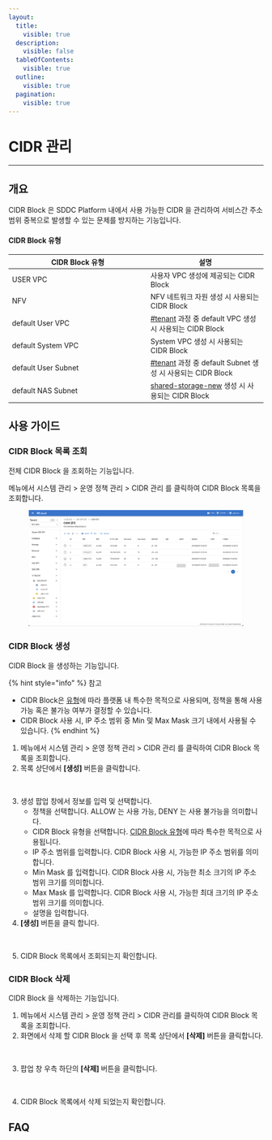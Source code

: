 ```yaml
---
layout:
  title:
    visible: true
  description:
    visible: false
  tableOfContents:
    visible: true
  outline:
    visible: true
  pagination:
    visible: true
---
```


# CIDR 관리

***

## 개요

CIDR Block 은 SDDC Platform 내에서 사용 가능한 CIDR 을 관리하여 서비스간 주소 범위 중복으로 발생할 수 있는 문제를 방지하는 기능입니다.

#### CIDR Block 유형

<table><thead><tr><th width="259.77097505668934">CIDR Block 유형</th><th>설명</th></tr></thead><tbody><tr><td>USER VPC</td><td>사용자 VPC 생성에 제공되는 CIDR Block</td></tr><tr><td>NFV</td><td>NFV 네트워크 자원 생성 시 사용되는 CIDR Block</td></tr><tr><td>default User VPC</td><td><a data-mention href="../../tenant-member.md#tenant">#tenant</a> 과정 중 default VPC 생성 시 사용되는 CIDR Block</td></tr><tr><td>default System VPC</td><td>System VPC 생성 시 사용되는 CIDR Block</td></tr><tr><td>default User Subnet</td><td><a data-mention href="../../tenant-member.md#tenant">#tenant</a> 과정 중 default Subnet 생성 시 사용되는 CIDR Block</td></tr><tr><td>default NAS Subnet</td><td><a data-mention href="../../storage/shared-storage-new/">shared-storage-new</a> 생성 시 사용되는 CIDR Block</td></tr></tbody></table>

## 사용 가이드

### CIDR Block 목록 조회

전체 CIDR Block 을 조회하는 기능입니다.

메뉴에서 시스템 관리 > 운영 정책 관리 > CIDR 관리 를 클릭하여 CIDR Block 목록을 조회합니다.

<figure><img src="../../.gitbook/assets/image (275).png" alt=""><figcaption></figcaption></figure>

### CIDR Block 생성

CIDR Block 을 생성하는 기능입니다.

{% hint style="info" %}
참고

* CIDR Block은 [유형](cidr-block.md#cidr-block)에 따라 플랫폼 내 특수한 목적으로 사용되며, 정책을 통해 사용 가능 혹은 불가능 여부가 결정할 수 있습니다.
* CIDR Block 사용 시, IP 주소 범위 중 Min 및 Max Mask 크기 내에서 사용될 수 있습니다.
{% endhint %}

1. 메뉴에서 시스템 관리 > 운영 정책 관리 > CIDR 관리 를 클릭하여 CIDR Block 목록을 조회합니다.
2. 목록 상단에서 **\[생성]** 버튼을 클릭합니다.

<figure><img src="../../.gitbook/assets/스크린샷 2024-01-31 오후 1.48.46.png" alt=""><figcaption></figcaption></figure>

3. 생성 팝업 창에서 정보를 입력 및 선택합니다.
   * 정책을 선택합니다. ALLOW 는 사용 가능, DENY 는 사용 불가능을 의미합니다.
   * CIDR Block 유형을 선택합니다. [CIDR Block 유형](cidr-block.md#cidr-block)에 따라 특수한 목적으로 사용됩니다.
   * IP 주소 범위를 입력합니다. CIDR Block 사용 시, 가능한 IP 주소 범위를 의미합니다.
   * Min Mask 를 입력합니다. CIDR Block 사용 시, 가능한 최소 크기의 IP 주소 범위 크기를 의미합니다.
   * Max Mask 를 입력합니다. CIDR Block 사용 시, 가능한 최대 크기의 IP 주소 범위 크기를 의미합니다.
   * 설명을 입력합니다.
4. **\[생성]** 버튼을 클릭 합니다.

<figure><img src="../../.gitbook/assets/스크린샷 2024-01-31 오후 1.48.59.png" alt=""><figcaption></figcaption></figure>

5. CIDR Block 목록에서 조회되는지 확인합니다.

### CIDR Block 삭제

CIDR Block 을 삭제하는 기능입니다.

1. 메뉴에서 시스템 관리 > 운영 정책 관리 > CIDR 관리를 클릭하여 CIDR Block 목록을 조회합니다.
2. 화면에서 삭제 할 CIDR Block 을 선택 후 목록 상단에서 **\[삭제]** 버튼을 클릭합니다.

<figure><img src="../../.gitbook/assets/스크린샷 2024-01-31 오후 1.49.22.png" alt=""><figcaption></figcaption></figure>

3. 팝업 창 우측 하단의 **\[삭제]** 버튼을 클릭합니다.

<figure><img src="../../.gitbook/assets/스크린샷 2024-01-31 오후 1.49.31.png" alt=""><figcaption></figcaption></figure>

4. CIDR Block 목록에서 삭제 되었는지 확인합니다.

## FAQ
